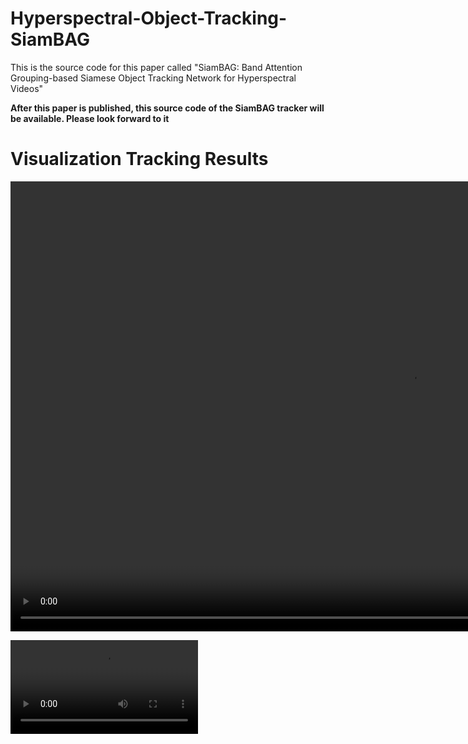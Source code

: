 # Hyperspectral-Object-Tracking-SiamBAG

This is the source code for this paper called "SiamBAG: Band Attention Grouping-based Siamese Object Tracking Network for Hyperspectral Videos"

**After this paper is published, this source code of the SiamBAG tracker will be available. Please look forward to it**



# Visualization Tracking Results

<video width="1280" height="720" controls autoplay muted loop>
<source src="videos/SiamBAG_performance.mp4" type="video/mp4">
 Your browser does not support the video tag.
</video>

<video src="https://github.com/zephyrhours/Hyperspectral-Object-Tracking-SiamBAG/SiamBAG_performance.mp4"></video>
